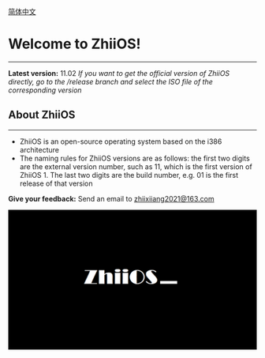 [简体中文](./README.md)

# Welcome to ZhiiOS!
---
**Latest version:** 11.02
*If you want to get the official version of ZhiiOS directly, go to the /release branch and select the ISO file of the corresponding version*

## About ZhiiOS
---
- ZhiiOS is an open-source operating system based on the i386 architecture
- The naming rules for ZhiiOS versions are as follows: the first two digits are the external version number, such as 11, which is the first version of ZhiiOS 1. The last two digits are the build number, e.g. 01 is the first release of that version 

**Give your feedback:** Send an email to zhiixiiang2021@163.com

![ZhiiOS 1](./ZhiiOS.png)

